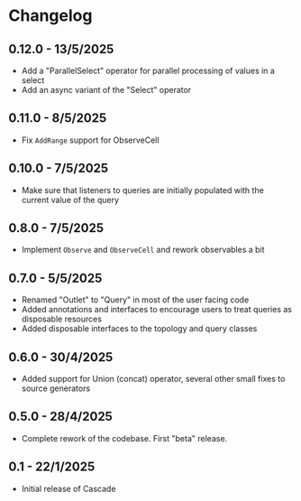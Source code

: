 # Changelog

## 0.12.0 - 13/5/2025
* Add a "ParallelSelect" operator for parallel processing of values in a select
* Add an async variant of the "Select" operator

## 0.11.0 - 8/5/2025
* Fix `AddRange` support for ObserveCell

## 0.10.0 - 7/5/2025
* Make sure that listeners to queries are initially populated with the current value of the query

## 0.8.0 - 7/5/2025
* Implement `Observe` and `ObserveCell` and rework observables a bit

## 0.7.0 - 5/5/2025
* Renamed "Outlet" to "Query" in most of the user facing code
* Added annotations and interfaces to encourage users to treat queries as disposable resources
* Added disposable interfaces to the topology and query classes

## 0.6.0 - 30/4/2025
* Added support for Union (concat) operator, several other small fixes to source generators

## 0.5.0 - 28/4/2025
* Complete rework of the codebase. First "beta" release.

## 0.1 - 22/1/2025

* Initial release of Cascade
